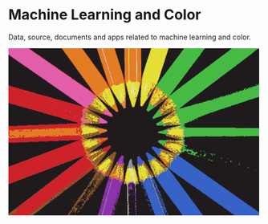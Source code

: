 
# Machine Learning and Color

Data, source, documents and apps related to machine learning and color.

<img src="images/ml_color-pencils_01.png" width=500px>

